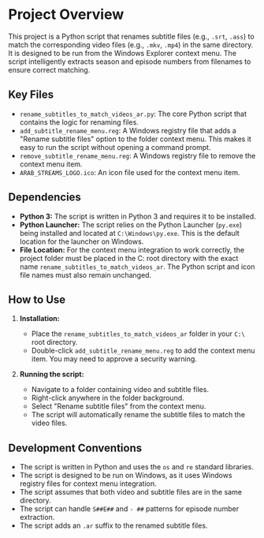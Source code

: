 
# Project Overview

This project is a Python script that renames subtitle files (e.g., `.srt`, `.ass`) to match the corresponding video files (e.g., `.mkv`, `.mp4`) in the same directory. It is designed to be run from the Windows Explorer context menu. The script intelligently extracts season and episode numbers from filenames to ensure correct matching.

## Key Files

*   `rename_subtitles_to_match_videos_ar.py`: The core Python script that contains the logic for renaming files.
*   `add_subtitle_rename_menu.reg`: A Windows registry file that adds a "Rename subtitle files" option to the folder context menu. This makes it easy to run the script without opening a command prompt.
*   `remove_subtitle_rename_menu.reg`: A Windows registry file to remove the context menu item.
*   `ARAB_STREAMS_LOGO.ico`: An icon file used for the context menu item.

## Dependencies

*   **Python 3:** The script is written in Python 3 and requires it to be installed.
*   **Python Launcher:** The script relies on the Python Launcher (`py.exe`) being installed and located at `C:\Windows\py.exe`. This is the default location for the launcher on Windows.
*   **File Location:** For the context menu integration to work correctly, the project folder must be placed in the C: root directory with the exact name `rename_subtitles_to_match_videos_ar`. The Python script and icon file names must also remain unchanged.

## How to Use

1.  **Installation:**
    *   Place the `rename_subtitles_to_match_videos_ar` folder in your `C:\` root directory.
    *   Double-click `add_subtitle_rename_menu.reg` to add the context menu item. You may need to approve a security warning.

2.  **Running the script:**
    *   Navigate to a folder containing video and subtitle files.
    *   Right-click anywhere in the folder background.
    *   Select "Rename subtitle files" from the context menu.
    *   The script will automatically rename the subtitle files to match the video files.

## Development Conventions

*   The script is written in Python and uses the `os` and `re` standard libraries.
*   The script is designed to be run on Windows, as it uses Windows registry files for context menu integration.
*   The script assumes that both video and subtitle files are in the same directory.
*   The script can handle `S##E##` and `- ##` patterns for episode number extraction.
*   The script adds an `.ar` suffix to the renamed subtitle files.
